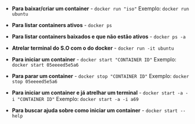 - **Para baixar/criar um container** - `docker run "iso"`
	Exemplo: `docker run ubuntu`

- **Para listar containers ativos** - `docker ps`

- **Para listar containers baixados e que não estão ativos** - `docker ps -a`

- **Atrelar terminal do S.O com o do docker** - `docker run -it ubuntu`

- **Para iniciar um container** - `docker start "CONTAINER ID"`
	Exemplo: `docker start 05eeeed5e5a6`

- **Para parar um container** - `docker stop "CONTAINER ID"`
	Exemplo: `docker stop 05eeeed5e5a6`

- **Para iniciar um container e já atrelhar um terminal** - `docker start -a -i "CONTAINER ID"`
	Exemplo: `docker start -a -i a69`

- **Para buscar ajuda sobre como iniciar um container** - `docker start --help`
